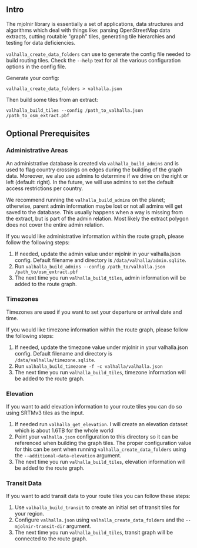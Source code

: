 ## Intro

The mjolnir library is essentially a set of applications, data structures and algorithms which deal with things like: parsing OpenStreetMap data extracts, cutting routable "graph" tiles, generating tile hierarchies and testing for data deficiencies.

`valhalla_create_data_folders` can use to generate the config file needed to build routing tiles. Check the `--help` text for all the various configuration options in the config file.

Generate your config:

    valhalla_create_data_folders > valhalla.json

Then build some tiles from an extract:

    valhalla_build_tiles --config /path_to_valhalla.json /path_to_osm_extract.pbf

## Optional Prerequisites

### Administrative Areas

An administrative database is created via `valhalla_build_admins` and is used to flag country crossings on edges during the building of the graph data. Moreover, we also use admins to determine if we drive on the right or left (default: right). In the future, we will use admins to set the default access restrictions per country.

We recommend running the `valhalla_build_admins` on the planet; otherwise, parent admin information maybe lost or not all admins will get saved to the database. This usually happens when a way is missing from the extract, but is part of the admin relation. Most likely the extract polygon does not cover the entire admin relation.

If you would like administrative information within the route graph, please follow the following steps:

1. If needed, update the admin value under mjolnir in your valhalla.json config. Default filename and directory is `/data/valhalla/admin.sqlite`.
2. Run `valhalla_build_admins --config /path_to/valhalla.json /path_to/osm_extract.pbf`
3. The next time you run `valhalla_build_tiles`, admin information will be added to the route graph.

### Timezones

Timezones are used if you want to set your departure or arrival date and time.

If you would like timezone information within the route graph, please follow the following steps:

1. If needed, update the timezone value under mjolnir in your valhalla.json config. Default filename and directory is `/data/valhalla/timezone.sqlite`.
2. Run `valhalla_build_timezone -f -c valhalla/valhalla.json`
3. The next time you run `valhalla_build_tiles`, timezone information will be added to the route graph.

### Elevation

If you want to add elevation information to your route tiles you can do so using SRTMv3 tiles as the input.

1. If needed run `valhalla_get_elevation`. I will create an elevation dataset which is about 1.6TB for the whole world
2. Point your `valhalla.json` configuration to this directory so it can be referenced when building the graph tiles. The proper configuration value for this can be sent when running `valhalla_create_data_folders` using the `--additional-data-elevation` argument.
3. The next time you run `valhalla_build_tiles`, elevation information will be added to the route graph.

### Transit Data

If you want to add transit data to your route tiles you can follow these steps:

1. Use `valhalla_build_transit` to create an initial set of transit tiles for your region.
2. Configure `valhalla.json` using `valhalla_create_data_folders` and the `--mjolnir-transit-dir` argument.
3. The next time you run `valhalla_build_tiles`, transit graph will be connected to the route graph.
